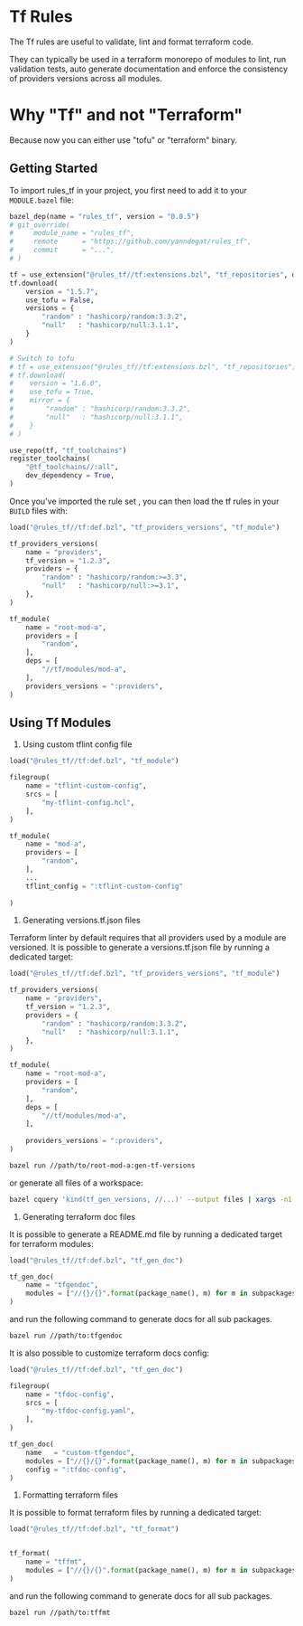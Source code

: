 # Tf Rules

The Tf rules are useful to validate, lint and format terraform code.

They can typically be used in a terraform monorepo of modules to lint, run validation tests, auto generate documentation and enforce the consistency of providers versions across all modules.

# Why "Tf" and not "Terraform"

Because now you can either use "tofu" or "terraform" binary.

## Getting Started

To import rules_tf in your project, you first need to add it to your `MODULE.bazel` file:

```python
bazel_dep(name = "rules_tf", version = "0.0.5")
# git_override(
#     module_name = "rules_tf",
#     remote      = "https://github.com/yanndegat/rules_tf",
#     commit      = "...",
# )

tf = use_extension("@rules_tf//tf:extensions.bzl", "tf_repositories", dev_dependency = True)
tf.download( 
    version = "1.5.7", 
    use_tofu = False,
    versions = {
        "random" : "hashicorp/random:3.3.2",
        "null"   : "hashicorp/null:3.1.1",
    } 
)

# Switch to tofu
# tf = use_extension("@rules_tf//tf:extensions.bzl", "tf_repositories")
# tf.download( 
#    version = "1.6.0", 
#    use_tofu = True,
#    mirror = {
#        "random" : "hashicorp/random:3.3.2",
#        "null"   : "hashicorp/null:3.1.1",
#    }
# )

use_repo(tf, "tf_toolchains")
register_toolchains(
    "@tf_toolchains//:all",
    dev_dependency = True,
)
```

Once you've imported the rule set , you can then load the tf rules in your `BUILD` files with:

```python
load("@rules_tf//tf:def.bzl", "tf_providers_versions", "tf_module")

tf_providers_versions(
    name = "providers",
    tf_version = "1.2.3",
    providers = {
        "random" : "hashicorp/random:>=3.3",
        "null"   : "hashicorp/null:>=3.1",
    },
)

tf_module(
    name = "root-mod-a",
    providers = [
        "random",
    ],
    deps = [
        "//tf/modules/mod-a",
    ],
    providers_versions = ":providers",
)
```

## Using Tf Modules

1. Using custom tflint config file

```python
load("@rules_tf//tf:def.bzl", "tf_module")

filegroup(
    name = "tflint-custom-config",
    srcs = [
        "my-tflint-config.hcl",
    ],
)

tf_module(
    name = "mod-a",
    providers = [
        "random",
    ],
    ...
    tflint_config = ":tflint-custom-config"
    
)
```

1. Generating versions.tf.json files

Terraform linter by default requires that all providers used by a module
are versioned. It is possible to generate a versions.tf.json file by running
a dedicated target:

```python
load("@rules_tf//tf:def.bzl", "tf_providers_versions", "tf_module")

tf_providers_versions(
    name = "providers",
    tf_version = "1.2.3",
    providers = {
        "random" : "hashicorp/random:3.3.2",
        "null"   : "hashicorp/null:3.1.1",
    },
)

tf_module(
    name = "root-mod-a",
    providers = [
        "random",
    ],
    deps = [
        "//tf/modules/mod-a",
    ],
    
    providers_versions = ":providers",
)
```

``` bash
bazel run //path/to/root-mod-a:gen-tf-versions
```

or generate all files of a workspace:

``` bash
bazel cquery 'kind(tf_gen_versions, //...)' --output files | xargs -n1 bash
```

1. Generating terraform doc files

It is possible to generate a README.md file by running
a dedicated target for terraform modules:

```python
load("@rules_tf//tf:def.bzl", "tf_gen_doc")

tf_gen_doc(
    name = "tfgendoc",
    modules = ["//{}/{}".format(package_name(), m) for m in subpackages(include = ["**/*.tf"])],
)
```

and run the following command to generate docs for all sub packages.

``` bash
bazel run //path/to:tfgendoc
```

It is also possible to customize terraform docs config:

```python
load("@rules_tf//tf:def.bzl", "tf_gen_doc")

filegroup(
    name = "tfdoc-config",
    srcs = [
        "my-tfdoc-config.yaml",
    ],
)

tf_gen_doc(
    name   = "custom-tfgendoc",
    modules = ["//{}/{}".format(package_name(), m) for m in subpackages(include = ["**/*.tf"])],
    config = ":tfdoc-config",
)
```

1. Formatting terraform files

It is possible to format terraform files by running a dedicated target:

```python
load("@rules_tf//tf:def.bzl", "tf_format")


tf_format(
    name = "tffmt",
    modules = ["//{}/{}".format(package_name(), m) for m in subpackages(include = ["**/*.tf"])],
)
```

and run the following command to generate docs for all sub packages.

``` bash
bazel run //path/to:tffmt
```
